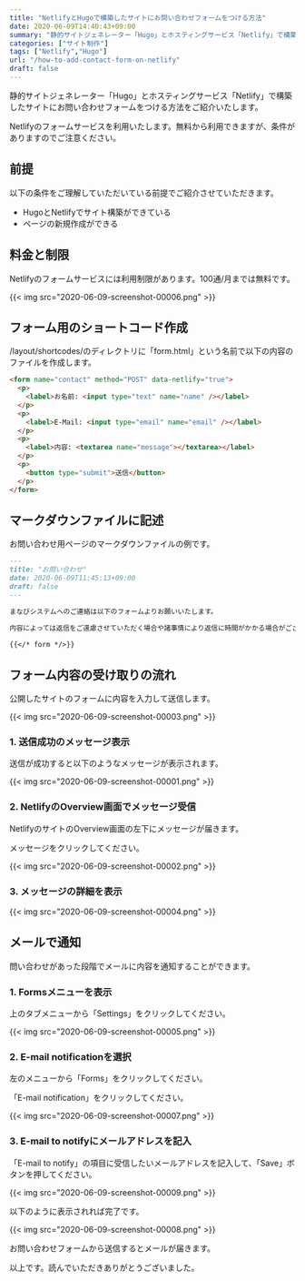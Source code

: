 ```yaml
---
title: "NetlifyとHugoで構築したサイトにお問い合わせフォームをつける方法"
date: 2020-06-09T14:40:43+09:00
summary: "静的サイトジェネレーター「Hugo」とホスティングサービス「Netlify」で構築したサイトにお問い合わせフォームをつける方法をご紹介いたします。"
categories: ["サイト制作"]
tags: ["Netlify","Hugo"]
url: "/how-to-add-contact-form-on-netlify"
draft: false
---
```


静的サイトジェネレーター「Hugo」とホスティングサービス「Netlify」で構築したサイトにお問い合わせフォームをつける方法をご紹介いたします。

Netlifyのフォームサービスを利用いたします。無料から利用できますが、条件がありますのでご注意ください。

## 前提

以下の条件をご理解していただいている前提でご紹介させていただきます。

- HugoとNetlifyでサイト構築ができている
- ページの新規作成ができる

## 料金と制限

Netlifyのフォームサービスには利用制限があります。100通/月までは無料です。

{{< img src="2020-06-09-screenshot-00006.png" >}}

## フォーム用のショートコード作成

/layout/shortcodes/のディレクトリに「form.html」という名前で以下の内容のファイルを作成します。

```html
<form name="contact" method="POST" data-netlify="true">
  <p>
    <label>お名前: <input type="text" name="name" /></label>   
  </p>
  <p>
    <label>E-Mail: <input type="email" name="email" /></label>
  </p>
  <p>
    <label>内容: <textarea name="message"></textarea></label>
  </p>
  <p>
    <button type="submit">送信</button>
  </p>
</form>
```

## マークダウンファイルに記述

お問い合わせ用ページのマークダウンファイルの例です。

```markdown
---
title: "お問い合わせ"
date: 2020-06-09T11:45:13+09:00
draft: false
---

まなびシステムへのご連絡は以下のフォームよりお願いいたします。

内容によっては返信をご遠慮させていただく場合や諸事情により返信に時間がかかる場合がございますことをご了承ください。

{{</* form */>}}
```

## フォーム内容の受け取りの流れ

公開したサイトのフォームに内容を入力して送信します。

{{< img src="2020-06-09-screenshot-00003.png" >}}

### 1. 送信成功のメッセージ表示

送信が成功すると以下のようなメッセージが表示されます。

{{< img src="2020-06-09-screenshot-00001.png" >}}

### 2. NetlifyのOverview画面でメッセージ受信

NetlifyのサイトのOverview画面の左下にメッセージが届きます。

メッセージをクリックしてください。

{{< img src="2020-06-09-screenshot-00002.png" >}}

### 3. メッセージの詳細を表示

{{< img src="2020-06-09-screenshot-00004.png" >}}

## メールで通知

問い合わせがあった段階でメールに内容を通知することができます。

### 1. Formsメニューを表示

上のタブメニューから「Settings」をクリックしてください。

{{< img src="2020-06-09-screenshot-00005.png" >}}

### 2. E-mail notificationを選択

左のメニューから「Forms」をクリックしてください。

「E-mail notification」をクリックしてください。

{{< img src="2020-06-09-screenshot-00007.png" >}}

### 3. E-mail to notifyにメールアドレスを記入

「E-mail to notify」の項目に受信したいメールアドレスを記入して、「Save」ボタンを押してください。

{{< img src="2020-06-09-screenshot-00009.png" >}}

以下のように表示されれば完了です。

{{< img src="2020-06-09-screenshot-00008.png" >}}

お問い合わせフォームから送信するとメールが届きます。

以上です。読んでいただきありがとうございました。
